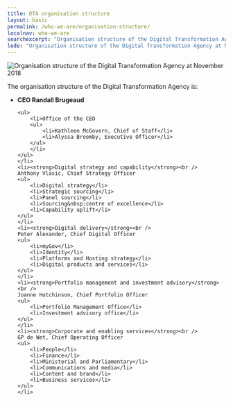 ```yaml
---
title: DTA organisation structure
layout: basic
permalink: /who-we-are/organisation-structure/
localnav: who-we-are
searchexcerpt: "Organisation structure of the Digital Transformation Agency at October 2018."
lede: "Organisation structure of the Digital Transformation Agency at November 2018."
---
```


<p><img alt="Organisation structure of the Digital Transformation Agency at November 2018" data-entity-type="" data-entity-uuid="" src="https://dta-www-drupal-20180130215411153400000001.s3.ap-southeast-2.amazonaws.com/s3fs-public/images/Our%20people/DTA_Orgchart_2018-October_v10.0.png" /></p>

<p>The organisation structure of the Digital Transformation Agency is:</p>

<ul>
	<li><strong>CEO Randall Brugeaud</strong>

	<ul>
		<li>Office of the CEO
		<ul>
			<li>Kathleen McGovern, Chief of Staff</li>
			<li>Alyssa Broomby, Executive Officer</li>
		</ul>
		</li>
	</ul>
	</li>
	<li><strong>Digital strategy and capability</strong><br />
	Anthony Vlasic, Chief Strategy Officer
	<ul>
		<li>Digital strategy</li>
		<li>Strategic sourcing</li>
		<li>Panel sourcing</li>
		<li>Sourcing&nbsp;centre of excellence</li>
		<li>Capability uplift</li>
	</ul>
	</li>
	<li><strong>Digital delivery</strong><br />
	Peter Alexander, Chief Digital Officer
	<ul>
		<li>myGov</li>
		<li>Identity</li>
		<li>Platforms and Hosting strategy</li>
		<li>Digital products and services</li>
	</ul>
	</li>
	<li><strong>Portfolio management and investment advisory</strong><br />
	Joanne Hutchinson, Chief Portfolio Officer
	<ul>
		<li>Portfolio Management Office</li>
		<li>Investment advisory office</li>
	</ul>
	</li>
	<li><strong>Corporate and enabling services</strong><br />
	GP de Wet, Chief Operating Officer
	<ul>
		<li>People</li>
		<li>Finance</li>
		<li>Ministerial and Parliamentary</li>
		<li>Communications and media</li>
		<li>Content and brand</li>
		<li>Business services</li>
	</ul>
	</li>
</ul>
